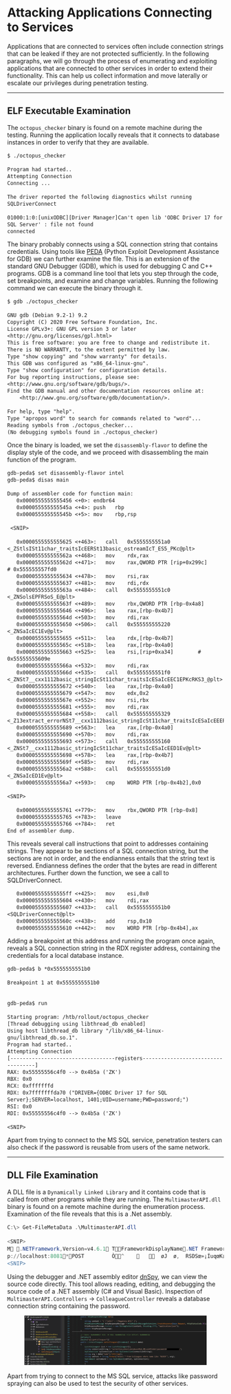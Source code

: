 # Attacking Applications Connecting to Services

Applications that are connected to services often include connection strings that can be leaked if they are not protected sufficiently. In the following paragraphs, we will go through the process of enumerating and exploiting applications that are connected to other services in order to extend their functionality. This can help us collect information and move laterally or escalate our privileges during penetration testing.

***

## ELF Executable Examination

The `octopus_checker` binary is found on a remote machine during the testing. Running the application locally reveals that it connects to database instances in order to verify that they are available.

```shell-session
$ ./octopus_checker 

Program had started..
Attempting Connection 
Connecting ... 

The driver reported the following diagnostics whilst running SQLDriverConnect

01000:1:0:[unixODBC][Driver Manager]Can't open lib 'ODBC Driver 17 for SQL Server' : file not found
connected
```

The binary probably connects using a SQL connection string that contains credentials. Using tools like [PEDA](https://github.com/longld/peda) (Python Exploit Development Assistance for GDB) we can further examine the file. This is an extension of the standard GNU Debugger (GDB), which is used for debugging C and C++ programs. GDB is a command line tool that lets you step through the code, set breakpoints, and examine and change variables. Running the following command we can execute the binary through it.

```shell-session
$ gdb ./octopus_checker

GNU gdb (Debian 9.2-1) 9.2
Copyright (C) 2020 Free Software Foundation, Inc.
License GPLv3+: GNU GPL version 3 or later <http://gnu.org/licenses/gpl.html>
This is free software: you are free to change and redistribute it.
There is NO WARRANTY, to the extent permitted by law.
Type "show copying" and "show warranty" for details.
This GDB was configured as "x86_64-linux-gnu".
Type "show configuration" for configuration details.
For bug reporting instructions, please see:
<http://www.gnu.org/software/gdb/bugs/>.
Find the GDB manual and other documentation resources online at:
    <http://www.gnu.org/software/gdb/documentation/>.

For help, type "help".
Type "apropos word" to search for commands related to "word"...
Reading symbols from ./octopus_checker...
(No debugging symbols found in ./octopus_checker)
```

Once the binary is loaded, we set the `disassembly-flavor` to define the display style of the code, and we proceed with disassembling the main function of the program.

```assembly
gdb-peda$ set disassembly-flavor intel
gdb-peda$ disas main

Dump of assembler code for function main:
   0x0000555555555456 <+0>:	endbr64 
   0x000055555555545a <+4>:	push   rbp
   0x000055555555545b <+5>:	mov    rbp,rsp
 
 <SNIP>
 
   0x0000555555555625 <+463>:	call   0x5555555551a0 <_ZStlsISt11char_traitsIcEERSt13basic_ostreamIcT_ES5_PKc@plt>
   0x000055555555562a <+468>:	mov    rdx,rax
   0x000055555555562d <+471>:	mov    rax,QWORD PTR [rip+0x299c]        # 0x555555557fd0
   0x0000555555555634 <+478>:	mov    rsi,rax
   0x0000555555555637 <+481>:	mov    rdi,rdx
   0x000055555555563a <+484>:	call   0x5555555551c0 <_ZNSolsEPFRSoS_E@plt>
   0x000055555555563f <+489>:	mov    rbx,QWORD PTR [rbp-0x4a8]
   0x0000555555555646 <+496>:	lea    rax,[rbp-0x4b7]
   0x000055555555564d <+503>:	mov    rdi,rax
   0x0000555555555650 <+506>:	call   0x555555555220 <_ZNSaIcEC1Ev@plt>
   0x0000555555555655 <+511>:	lea    rdx,[rbp-0x4b7]
   0x000055555555565c <+518>:	lea    rax,[rbp-0x4a0]
   0x0000555555555663 <+525>:	lea    rsi,[rip+0xa34]        # 0x55555555609e
   0x000055555555566a <+532>:	mov    rdi,rax
   0x000055555555566d <+535>:	call   0x5555555551f0 <_ZNSt7__cxx1112basic_stringIcSt11char_traitsIcESaIcEEC1EPKcRKS3_@plt>
   0x0000555555555672 <+540>:	lea    rax,[rbp-0x4a0]
   0x0000555555555679 <+547>:	mov    edx,0x2
   0x000055555555567e <+552>:	mov    rsi,rbx
   0x0000555555555681 <+555>:	mov    rdi,rax
   0x0000555555555684 <+558>:	call   0x555555555329 <_Z13extract_errorNSt7__cxx1112basic_stringIcSt11char_traitsIcESaIcEEEPvs>
   0x0000555555555689 <+563>:	lea    rax,[rbp-0x4a0]
   0x0000555555555690 <+570>:	mov    rdi,rax
   0x0000555555555693 <+573>:	call   0x555555555160 <_ZNSt7__cxx1112basic_stringIcSt11char_traitsIcESaIcEED1Ev@plt>
   0x0000555555555698 <+578>:	lea    rax,[rbp-0x4b7]
   0x000055555555569f <+585>:	mov    rdi,rax
   0x00005555555556a2 <+588>:	call   0x5555555551d0 <_ZNSaIcED1Ev@plt>
   0x00005555555556a7 <+593>:	cmp    WORD PTR [rbp-0x4b2],0x0

<SNIP>

   0x0000555555555761 <+779>:	mov    rbx,QWORD PTR [rbp-0x8]
   0x0000555555555765 <+783>:	leave  
   0x0000555555555766 <+784>:	ret    
End of assembler dump.
```

This reveals several call instructions that point to addresses containing strings. They appear to be sections of a SQL connection string, but the sections are not in order, and the endianness entails that the string text is reversed. Endianness defines the order that the bytes are read in different architectures. Further down the function, we see a call to SQLDriverConnect.

```
   0x00005555555555ff <+425>:	mov    esi,0x0
   0x0000555555555604 <+430>:	mov    rdi,rax
   0x0000555555555607 <+433>:	call   0x5555555551b0 <SQLDriverConnect@plt>
   0x000055555555560c <+438>:	add    rsp,0x10
   0x0000555555555610 <+442>:	mov    WORD PTR [rbp-0x4b4],ax
```

Adding a breakpoint at this address and running the program once again, reveals a SQL connection string in the RDX register address, containing the credentials for a local database instance.

```assembly
gdb-peda$ b *0x5555555551b0

Breakpoint 1 at 0x5555555551b0


gdb-peda$ run

Starting program: /htb/rollout/octopus_checker 
[Thread debugging using libthread_db enabled]
Using host libthread_db library "/lib/x86_64-linux-gnu/libthread_db.so.1".
Program had started..
Attempting Connection 
[----------------------------------registers-----------------------------------]
RAX: 0x55555556c4f0 --> 0x4b5a ('ZK')
RBX: 0x0 
RCX: 0xfffffffd 
RDX: 0x7fffffffda70 ("DRIVER={ODBC Driver 17 for SQL Server};SERVER=localhost, 1401;UID=username;PWD=password;")
RSI: 0x0 
RDI: 0x55555556c4f0 --> 0x4b5a ('ZK')

<SNIP>
```

Apart from trying to connect to the MS SQL service, penetration testers can also check if the password is reusable from users of the same network.

***

## DLL File Examination

A DLL file is a `Dynamically Linked Library` and it contains code that is called from other programs while they are running. The `MultimasterAPI.dll` binary is found on a remote machine during the enumeration process. Examination of the file reveals that this is a .Net assembly.

```powershell
C:\> Get-FileMetaData .\MultimasterAPI.dll

<SNIP>
M .NETFramework,Version=v4.6.1 TFrameworkDisplayName.NET Framework 4.6.1    api/getColleagues        ! htt
p://localhost:8081*POST         Ò^         øJ  ø,  RSDSœ»¡ÍuqœK£"Y¿bˆ   C:\Users\Hazard\Desktop\Stuff\Multimast
<SNIP>
```

Using the debugger and .NET assembly editor [dnSpy](https://github.com/0xd4d/dnSpy), we can view the source code directly. This tool allows reading, editing, and debugging the source code of a .NET assembly (C# and Visual Basic). Inspection of `MultimasterAPI.Controllers` -> `ColleagueController` reveals a database connection string containing the password.

<figure><img src="../../../../.gitbook/assets/image (367).png" alt=""><figcaption></figcaption></figure>

Apart from trying to connect to the MS SQL service, attacks like password spraying can also be used to test the security of other services.
